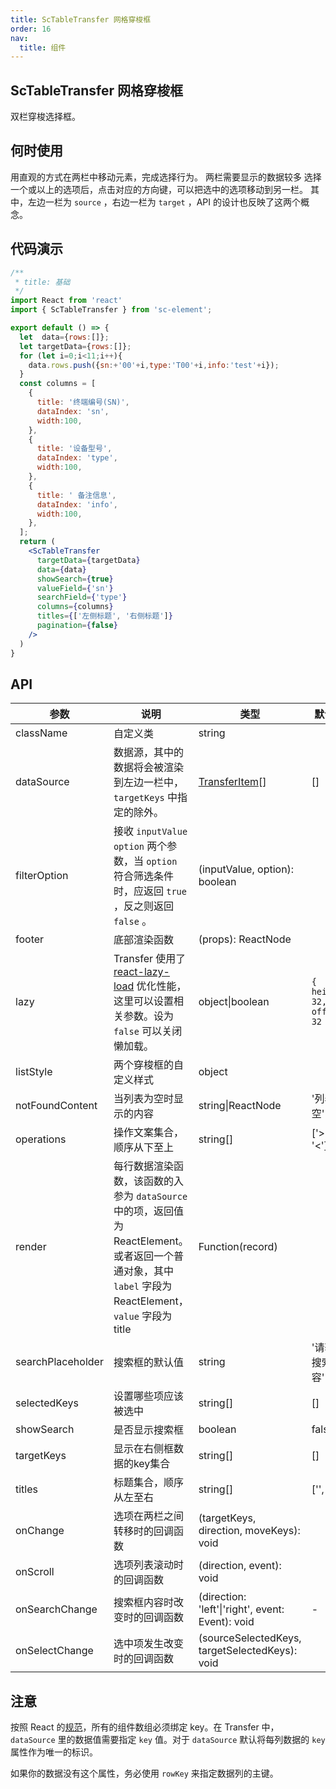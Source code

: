 ```yaml
---
title: ScTableTransfer 网格穿梭框
order: 16
nav:
  title: 组件
---
```


## ScTableTransfer 网格穿梭框

双栏穿梭选择框。

## 何时使用

用直观的方式在两栏中移动元素，完成选择行为。
两栏需要显示的数据较多
选择一个或以上的选项后，点击对应的方向键，可以把选中的选项移动到另一栏。
其中，左边一栏为 `source` ，右边一栏为 `target` ，API 的设计也反映了这两个概念。

## 代码演示

``` jsx
/**
 * title: 基础
 */
import React from 'react'
import { ScTableTransfer } from 'sc-element';

export default () => {
  let  data={rows:[]};
  let targetData={rows:[]};
  for (let i=0;i<11;i++){
    data.rows.push({sn:+'00'+i,type:'T00'+i,info:'test'+i});
  }
  const columns = [
    {
      title: '终端编号(SN)',
      dataIndex: 'sn',
      width:100,
    },
    {
      title: '设备型号',
      dataIndex: 'type',
      width:100,
    },
    {
      title: ' 备注信息',
      dataIndex: 'info',
      width:100,
    },
  ];
  return (
    <ScTableTransfer 
      targetData={targetData} 
      data={data} 
      showSearch={true} 
      valueField={'sn'} 
      searchField={'type'} 
      columns={columns}
      titles={['左侧标题', '右侧标题']}
      pagination={false}
    />
  )
}
```

## API

| 参数 | 说明 | 类型 | 默认值 |
| --- | --- | --- | --- |
| className | 自定义类 | string |  |
| dataSource | 数据源，其中的数据将会被渲染到左边一栏中， `targetKeys` 中指定的除外。 | [TransferItem](https://git.io/vMM64)\[] | \[] |
| filterOption | 接收 `inputValue`  `option` 两个参数，当 `option` 符合筛选条件时，应返回 `true` ，反之则返回 `false` 。 | (inputValue, option): boolean |  |
| footer | 底部渲染函数 | (props): ReactNode |  |
| lazy | Transfer 使用了 [react-lazy-load](https://github.com/loktar00/react-lazy-load) 优化性能，这里可以设置相关参数。设为 `false` 可以关闭懒加载。 | object\|boolean | `{ height: 32, offset: 32 }` |
| listStyle | 两个穿梭框的自定义样式 | object |  |
| notFoundContent | 当列表为空时显示的内容 | string\|ReactNode | '列表为空' |
| operations | 操作文案集合，顺序从下至上 | string\[] | ['>', '<'] |
| render | 每行数据渲染函数，该函数的入参为 `dataSource` 中的项，返回值为 ReactElement。或者返回一个普通对象，其中 `label` 字段为 ReactElement， `value` 字段为 title | Function(record) |  |
| searchPlaceholder | 搜索框的默认值 | string | '请输入搜索内容' |
| selectedKeys | 设置哪些项应该被选中 | string\[] | \[] |
| showSearch | 是否显示搜索框 | boolean | false |
| targetKeys | 显示在右侧框数据的key集合 | string\[] | \[] |
| titles | 标题集合，顺序从左至右 | string\[] | ['', ''] |
| onChange | 选项在两栏之间转移时的回调函数 | (targetKeys, direction, moveKeys): void |  |
| onScroll | 选项列表滚动时的回调函数 | (direction, event): void |  |
| onSearchChange | 搜索框内容时改变时的回调函数 | (direction: 'left'\|'right', event: Event): void | - |
| onSelectChange | 选中项发生改变时的回调函数 | (sourceSelectedKeys, targetSelectedKeys): void |  |

## 注意

按照 React 的[规范](http://facebook.github.io/react/docs/lists-and-keys.html#keys)，所有的组件数组必须绑定 key。在 Transfer 中， `dataSource` 里的数据值需要指定 `key` 值。对于 `dataSource` 默认将每列数据的 `key` 属性作为唯一的标识。

如果你的数据没有这个属性，务必使用 `rowKey` 来指定数据列的主键。
